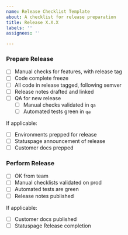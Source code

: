 ```yaml
---
name: Release Checklist Template
about: A checklist for release preparation
title: Release X.X.X
labels: ''
assignees: ''

---
```


### Prepare Release
- [ ] Manual checks for features, with release tag
- [ ] Code complete freeze
- [ ] All code in release tagged, following semver
- [ ] Release notes drafted and linked
- [ ] QA for new release
  - [ ] Manual checks validated in `qa`
  - [ ] Automated tests green in `qa`

If applicable:
- [ ] Environments prepped for release
- [ ] Statuspage announcement of release
- [ ] Customer docs prepped

### Perform Release
- [ ] OK from team
- [ ] Manual checklists validated on prod
- [ ] Automated tests are green
- [ ] Release notes published

If applicable:
- [ ] Customer docs published
- [ ] Statuspage Release completion
